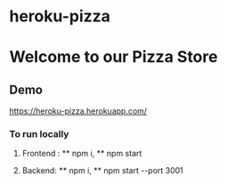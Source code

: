 
# heroku-pizza

# Welcome to our Pizza Store

## Demo

https://heroku-pizza.herokuapp.com/

### To run locally

1. Frontend :
  ** npm i,
  ** npm start
  
2. Backend: 
  ** npm i,
  ** npm start --port 3001

